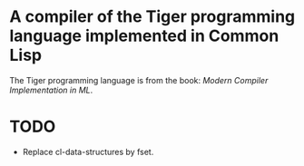 # A compiler of the Tiger programming language implemented in Common Lisp

The Tiger programming language is from the book: *Modern Compiler Implementation in ML*.

# TODO

- Replace cl-data-structures by fset.
